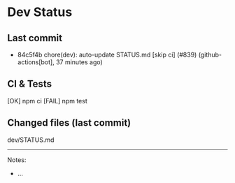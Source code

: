 # Dev Status

## Last commit
- 84c5f4b chore(dev): auto-update STATUS.md [skip ci] (#839) (github-actions[bot], 37 minutes ago)
## CI & Tests
[OK] npm ci
[FAIL] npm test

## Changed files (last commit)
dev/STATUS.md

---
Notes:
- ...

